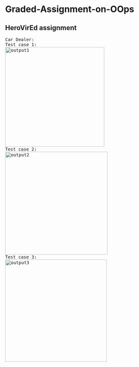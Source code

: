 # Graded-Assignment-on-OOps
## HeroVirEd assignment
<pre>
Car Dealer:
Test case 1:
<img width="318" alt="output1" src="https://github.com/SivaPullaiah/Graded-Assignment-on-OOps/assets/93705673/0af3d82d-f70f-45b4-bd68-e732374ea7f0">
Test case 2:
<img width="328" alt="output2" src="https://github.com/SivaPullaiah/Graded-Assignment-on-OOps/assets/93705673/cf274a83-c4dd-488f-9590-31082aa2335b">
Test case 3:
<img width="326" alt="output3" src="https://github.com/SivaPullaiah/Graded-Assignment-on-OOps/assets/93705673/c68de4e3-52b2-4298-b8bc-46984af6b6ca">

</pre>
